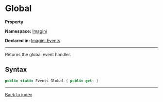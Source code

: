 # Global

**Property**

**Namespace:** [Imagini](Imagini.md)

**Declared in:** [Imagini.Events](Imagini.Events.md)

------



Returns the global event handler.


## Syntax

```csharp
public static Events Global { public get; }
```

------

[Back to index](index.md)